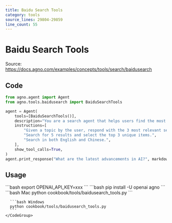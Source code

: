 ```yaml
---
title: Baidu Search Tools
category: tools
source_lines: 29804-29859
line_count: 55
---
```


# Baidu Search Tools
Source: https://docs.agno.com/examples/concepts/tools/search/baidusearch



## Code

```python cookbook/tools/baidusearch_tools.py
from agno.agent import Agent
from agno.tools.baidusearch import BaiduSearchTools

agent = Agent(
    tools=[BaiduSearchTools()],
    description="You are a search agent that helps users find the most relevant information using Baidu.",
    instructions=[
        "Given a topic by the user, respond with the 3 most relevant search results about that topic.",
        "Search for 5 results and select the top 3 unique items.",
        "Search in both English and Chinese.",
    ],
    show_tool_calls=True,
)
agent.print_response("What are the latest advancements in AI?", markdown=True)
```

## Usage

<Steps>
  <Snippet file="create-venv-step.mdx" />

  <Step title="Set your API key">
    ```bash
    export OPENAI_API_KEY=xxx
    ```
  </Step>

  <Step title="Install libraries">
    ```bash
    pip install -U openai agno
    ```
  </Step>

  <Step title="Run Agent">
    <CodeGroup>
      ```bash Mac
      python cookbook/tools/baidusearch_tools.py
      ```

      ```bash Windows
      python cookbook/tools/baidusearch_tools.py
      ```
    </CodeGroup>
  </Step>
</Steps>



